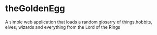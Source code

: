 # theGoldenEgg
A simple web application that loads a random glosarry of things,hobbits, elves, wizards and everything from the Lord of the Rings 
